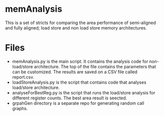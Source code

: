 # memAnalysis
This is a set of stricts for comparing the area performance of semi-aligned and fully aligned; load store and non load store memory architectures. 

# Files
- memAnalysis.py is the main script. It contains the analysis code for non-load/store architecture. The top of the file contains the parameters that can be customized. The results are saved on a CSV file called report.csv. 
- loadStoreAnalysis.py is the script that contains code that analyses load/store architecture. 
- analyseForBestReg.py is the script that runs the load/store analysis for different register counts. The best area result is seected.
- grpahGen directory is a separate repo for generating random call graphs. 
